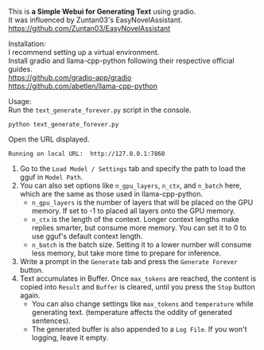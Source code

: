 This is **a Simple Webui for Generating Text** using gradio.  
It was influenced by Zuntan03's EasyNovelAssistant.  
https://github.com/Zuntan03/EasyNovelAssistant  

Installation:  
I recommend setting up a virtual environment.  
Install gradio and llama-cpp-python following their respective official guides.  
https://github.com/gradio-app/gradio  
https://github.com/abetlen/llama-cpp-python  

Usage:  
Run the `text_generate_forever.py` script in the console.
```
python text_generate_forever.py
```
Open the URL displayed.
```
Running on local URL:  http://127.0.0.1:7860
```
1. Go to the `Load Model / Settings` tab and specify the path to load the gguf in `Model Path`.
2. You can also set options like `n_gpu_layers`, `n_ctx`, and `n_batch` here, which are the same as those used in llama-cpp-python.
    - `n_gpu_layers` is the number of layers that will be placed on the GPU memory. If set to -1 to placed all layers onto the GPU memory.
    - `n_ctx` is the length of the context. Longer context lengths make replies smarter, but consume more memory. You can set it to 0 to use gguf's default context length.
    - `n_batch` is the batch size. Setting it to a lower number will consume less memory, but take more time to prepare for inference.
4. Write a prompt in the `Generate` tab and press the `Generate Forever` button.
5. Text accumulates in Buffer. Once `max_tokens` are reached, the content is copied into `Result` and `Buffer` is cleared, until you press the `Stop` button again.
    - You can also change settings like `max_tokens` and `temperature` while generating text. (temperature affects the oddity of generated sentences).
    - The generated buffer is also appended to a `Log File`. If you won't logging, leave it empty.
